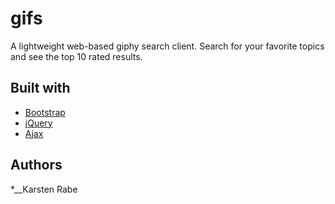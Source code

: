 # gifs
A lightweight web-based giphy search client. Search for your favorite topics and see the top 10 rated results.

## Built with
* [Bootstrap](https://getbootstrap.com/)
* [jQuery](https://jquery.com/)
* [Ajax](https://en.wikipedia.org/wiki/Ajax_(programming))

## Authors

*__Karsten Rabe
